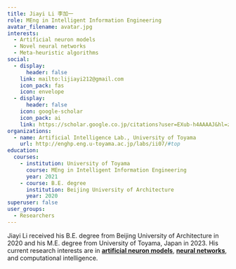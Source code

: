 ```yaml
---
title: Jiayi Li 李加一
role: MEng in Intelligent Information Engineering
avatar_filename: avatar.jpg
interests:
  - Artificial neuron models
  - Novel neural networks
  - Meta-heuristic algorithms
social:
  - display:
      header: false
    link: mailto:lijiayi212@gmail.com
    icon_pack: fas
    icon: envelope
  - display:
      header: false
    icon: google-scholar
    icon_pack: ai
    link: https://scholar.google.co.jp/citations?user=EXub-h4AAAAJ&hl=zh-CN&authuser=1
organizations:
  - name: Artificial Intelligence Lab., University of Toyama
    url: http://enghp.eng.u-toyama.ac.jp/labs/ii07/#top
education:
  courses:
    - institution: University of Toyama
      course: MEng in Intelligent Information Engineering
      year: 2021
    - course: B.E. degree
      institution: Beijing University of Architecture
      year: 2020
superuser: false
user_groups:
  - Researchers
---
```

Jiayi Li received his B.E. degree from Beijing University of Architecture in 2020 and his M.E. degree from University of Toyama, Japan in 2023. His current research interests are in **[artificial neuron models](https://velvety-frangollo-5d54c2.netlify.app/event/optimization-and-application-of-dendritic-neuron-model/)**, **[neural networks](https://velvety-frangollo-5d54c2.netlify.app/event/designing-neural-networks-based-on-dendritic-neuron-model/)**, and computational intelligence.